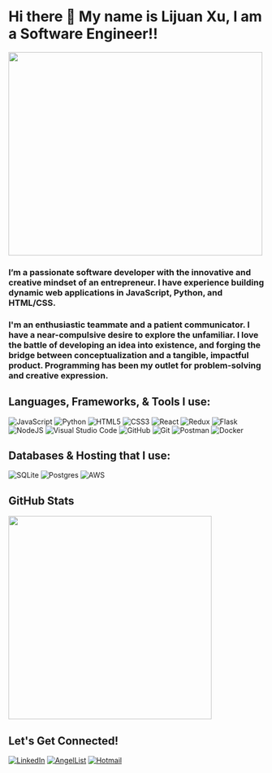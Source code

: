 # Hi there 👋 My name is Lijuan Xu, I am a Software Engineer!!

<a href="URL_REDIRECT" target="blank"><img align="center" src="https://media1.giphy.com/media/hpXdHPfFI5wTABdDx9/giphy.gif?cid=ecf05e47rgwhg39avz6m4710xeai66nx6nfb9z96vproanoz&rid=giphy.gif&ct=g" width="500px" height="400px" /></a>

### I’m a passionate software developer with the innovative and creative mindset of an entrepreneur. I have experience building dynamic web applications in JavaScript, Python, and HTML/CSS. 
### I'm an enthusiastic teammate and a patient communicator. I have a near-compulsive desire to explore the unfamiliar. I love the battle of developing an idea into existence, and forging the bridge between conceptualization and a tangible, impactful product. Programming has been my outlet for problem-solving and creative expression.

## Languages, Frameworks, & Tools I use:
![JavaScript](https://img.shields.io/badge/javascript-%23323330.svg?style=for-the-badge&logo=javascript&logoColor=%23F7DF1E)
![Python](https://img.shields.io/badge/python-3670A0?style=for-the-badge&logo=python&logoColor=ffdd54)
![HTML5](https://img.shields.io/badge/html5-%23E34F26.svg?style=for-the-badge&logo=html5&logoColor=white)
![CSS3](https://img.shields.io/badge/css3-%231572B6.svg?style=for-the-badge&logo=css3&logoColor=white)
![React](https://img.shields.io/badge/react-%2320232a.svg?style=for-the-badge&logo=react&logoColor=%2361DAFB)
![Redux](https://img.shields.io/badge/redux-%23593d88.svg?style=for-the-badge&logo=redux&logoColor=white)
![Flask](https://img.shields.io/badge/flask-%23000.svg?style=for-the-badge&logo=flask&logoColor=white)
![NodeJS](https://img.shields.io/badge/node.js-6DA55F?style=for-the-badge&logo=node.js&logoColor=white)
![Visual Studio Code](https://img.shields.io/badge/Visual%20Studio%20Code-0078d7.svg?style=for-the-badge&logo=visual-studio-code&logoColor=white)
![GitHub](https://img.shields.io/badge/github-%23121011.svg?style=for-the-badge&logo=github&logoColor=white)
![Git](https://img.shields.io/badge/git-%23F05033.svg?style=for-the-badge&logo=git&logoColor=white)
![Postman](https://img.shields.io/badge/Postman-FF6C37?style=for-the-badge&logo=postman&logoColor=white)
![Docker](https://img.shields.io/badge/docker-%230db7ed.svg?style=for-the-badge&logo=docker&logoColor=white)

## Databases & Hosting that I use:
![SQLite](https://img.shields.io/badge/sqlite-%2307405e.svg?style=for-the-badge&logo=sqlite&logoColor=white)
![Postgres](https://img.shields.io/badge/postgres-%23316192.svg?style=for-the-badge&logo=postgresql&logoColor=white)
![AWS](https://img.shields.io/badge/AWS-%23FF9900.svg?style=for-the-badge&logo=amazon-aws&logoColor=white)

## GitHub Stats
<img src="https://github-readme-stats.vercel.app/api?username=XU1204&show_icons=true&theme=ADD_THEME_HERE" width="400">

## Let's Get Connected!
<a href="https://www.linkedin.com/in/lijuan-xu-96151b146/" target="_blank">![LinkedIn](https://img.shields.io/badge/linkedin-%230077B5.svg?style=for-the-badge&logo=linkedin&logoColor=white)</a>
<a href="https://angel.co/u/lijuan-xu" target="_blank">![AngelList](https://img.shields.io/badge/AngelList-%23D4D4D4.svg?style=for-the-badge&logo=AngelList&logoColor=black)</a>
<a href="mailto:lijuanxu@hotmail.com">![Hotmail](https://img.shields.io/badge/Hotmail-D14836?style=for-the-badge&logo=hotmail&logoColor=white)</a>


<!--
**XU1204/XU1204** is a ✨ _special_ ✨ repository because its `README.md` (this file) appears on your GitHub profile.

Here are some ideas to get you started:

- 🔭 I’m currently working on ...
- 🌱 I’m currently learning ...
- 👯 I’m looking to collaborate on ...
- 🤔 I’m looking for help with ...
- 💬 Ask me about ...
- 📫 How to reach me: ...
- 😄 Pronouns: ...
- ⚡ Fun fact: ...
-->
